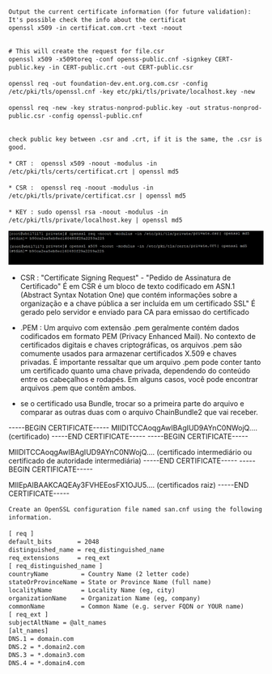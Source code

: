 ```
Output the current certificate information (for future validation): It's possible check the info about the certificat
openssl x509 -in certificat.com.crt -text -noout

```

```

# This will create the request for file.csr
openssl x509 -x509toreq -conf openss-public.cnf -signkey CERT-public.key -in CERT-public.crt -out CERT-public.csr

openssl req -out foundation-dev.ent.org.com.csr -config /etc/pki/tls/openssl.cnf -key etc/pki/tls/private/localhost.key -new

openssl req -new -key stratus-nonprod-public.key -out stratus-nonprod-public.csr -config openssl-public.cnf


```

```
check public key between .csr and .crt, if it is the same, the .csr is good.

* CRT :  openssl x509 -noout -modulus -in /etc/pki/tls/certs/certificat.crt | openssl md5

* CSR :  openssl req -noout -modulus -in /etc/pki/tls/private/certificat.csr | openssl md5

* KEY : sudo openssl rsa -noout -modulus -in /etc/pki/tls/private/localhost.key | openssl md5

```

![Cert.](/images/cert.jpg "This is a sample image.")




* CSR : "Certificate Signing Request" - "Pedido de Assinatura de Certificado" É em CSR é um bloco de texto codificado em ASN.1 (Abstract Syntax Notation One) que contém informações sobre a organização e a chave pública a ser incluída em um certificado SSL" 
É gerado pelo servidor e enviado para CA para emissao do certificado

 

* .PEM : Um arquivo com extensão .pem geralmente contém dados codificados em formato PEM (Privacy Enhanced Mail). No contexto de certificados 
digitais e chaves criptográficas, os arquivos .pem são comumente usados para armazenar certificados X.509 e chaves privadas. 
É importante ressaltar que um arquivo .pem pode conter tanto um certificado quanto uma chave privada, dependendo do conteúdo 
entre os cabeçalhos e rodapés. Em alguns casos, você pode encontrar arquivos .pem que contêm ambos.



* se o certificado usa Bundle, trocar so a primeira parte do arquivo e comparar as outras duas com o arquivo ChainBundle2 que vai receber.

 -----BEGIN CERTIFICATE-----
MIIDITCCAoqgAwIBAgIUD9AYnC0NWojQ.... (certificado)
-----END CERTIFICATE-----
-----BEGIN CERTIFICATE-----

MIIDITCCAoqgAwIBAgIUD9AYnC0NWojQ.... (certificado intermediário ou certificado de autoridade intermediária)
-----END CERTIFICATE-----
-----BEGIN CERTIFICATE-----

MIIEpAIBAAKCAQEAy3FVHEEosFX1OJU5.... (certificados raiz)
-----END CERTIFICATE-----






```
Create an OpenSSL configuration file named san.cnf using the following information.

[ req ]
default_bits       = 2048
distinguished_name = req_distinguished_name
req_extensions     = req_ext
[ req_distinguished_name ]
countryName         = Country Name (2 letter code)
stateOrProvinceName = State or Province Name (full name)
localityName        = Locality Name (eg, city)
organizationName    = Organization Name (eg, company)
commonName          = Common Name (e.g. server FQDN or YOUR name)
[ req_ext ]
subjectAltName = @alt_names
[alt_names]
DNS.1 = domain.com
DNS.2 = *.domain2.com
DNS.3 = *.domain3.com
DNS.4 = *.domain4.com



```









